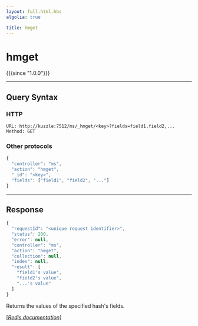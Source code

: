 ```yaml
---
layout: full.html.hbs
algolia: true

title: hmget
---
```


# hmget

{{{since "1.0.0"}}}



---

## Query Syntax

### HTTP

```http
URL: http://kuzzle:7512/ms/_hmget/<key>?fields=field1,field2,...
Method: GET
```

### Other protocols


```js
{
  "controller": "ms",
  "action": "hmget",
  "_id": "<key>",
  "fields": ["field1", "field2", "..."]
}
```

---

## Response

```javascript
{
  "requestId": "<unique request identifier>",
  "status": 200,
  "error": null,
  "controller": "ms",
  "action": "hmget",
  "collection": null,
  "index": null,
  "result": [
    "field1's value",
    "field2's value",
    "...'s value"
  ]
}
```

Returns the values of the specified hash's fields.

[[_Redis documentation_]](https://redis.io/commands/hmget)

